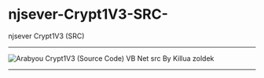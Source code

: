 # njsever-Crypt1V3-SRC-
njsever Crypt1V3 (SRC)

** **

![Arabyou Crypt1V3 (Source Code) VB Net src By Killua zoldek](https://user-images.githubusercontent.com/74623428/147436949-6e117304-ed87-44cf-a5a7-b5041a9188fc.png)

** **
